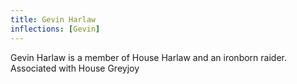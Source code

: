 ```yaml
---
title: Gevin Harlaw
inflections: [Gevin]
---
```


Gevin Harlaw is a member of House Harlaw and an ironborn raider. Associated with House Greyjoy


